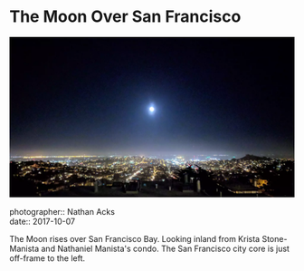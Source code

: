 # The Moon Over San Francisco

![Looking east across San Francisco at night](assets/2017-10-07-the-moon-over-san-francisco.webp)

photographer:: Nathan Acks  
date:: 2017-10-07

The Moon rises over San Francisco Bay. Looking inland from Krista Stone-Manista and Nathaniel Manista's condo. The San Francisco city core is just off-frame to the left.
